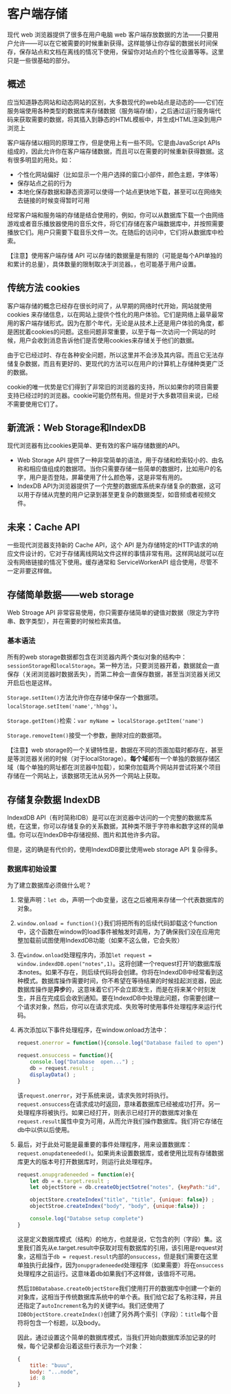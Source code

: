 # 客户端存储

现代 web 浏览器提供了很多在用户电脑 web 客户端存放数据的方法——只要用户允许——可以在它被需要的时候重新获得。这样能够让你存留的数据长时间保存，保存站点和文档在离线的情况下使用，保留你对站点的个性化设置等等。这里只是一些很基础的部分。

## 概述

应当知道静态网站和动态网站的区别，大多数现代的web站点是动态的——它们在服务端使用各种类型的数据库来存储数据（服务端存储），之后通过运行服务端代码来获取需要的数据，将其插入到静态的HTML模板中，并生成HTML渲染到用户浏览上

客户端存储以相同的原理工作，但是使用上有一些不同。它是由JavaScript APIs组成的，因此允许你在客户端存储数据，而且可以在需要的时候重新获得数据。这有很多明显的用处。如：

- 个性化网站偏好（比如显示一个用户选择的窗口小部件，颜色主题，字体等）
- 保存站点之前的行为
- 本地化保存数据和静态资源可以使得一个站点更快地下载，甚至可以在网络失去链接的时候变得暂时可用

经常客户端和服务端的存储是结合使用的，例如，你可以从数据库下载一个由网络游戏或者音乐播放器使用的音乐文件，将它们存储在客户端数据库中，并按照需要播放它们。用户只需要下载音乐文件一次。在随后的访问中，它们将从数据库中检索。

【注意】使用客户端存储 API 可以存储的数据量是有限的（可能是每个API单独的和累计的总量），具体数量的限制取决于浏览器。，也可能基于用户设置。

## 传统方法 cookies

客户端存储的概念已经存在很长时间了，从早期的网络时代开始，网站就使用 cookies 来存储信息，以在网站上提供个性化的用户体验。它们是网络上最早最常用的客户端存储形式。因为在那个年代，无论是从技术上还是用户体验的角度，都是困扰着cookies的问题。这些问题非常重要，以至于每一次访问一个网站的时候，用户会收到消息告诉他们是否使用cookies来存储关于他们的数据。

由于它已经过时、存在各种安全问题，所以这里并不会涉及其内容。而且它无法存储复杂数据，而且有更好的、更现代的方法可以在用户的计算机上存储种类更广泛的数据。

cookie的唯一优势是它们得到了非常旧的浏览器的支持，所以如果你的项目需要支持已经过时的浏览器。cookie可能仍然有用。但是对于大多数项目来说，已经不需要使用它们了。

## 新流派：Web Storage和IndexDB

现代浏览器有比cookies更简单、更有效的客户端存储数据的API。

- Web Storage API 提供了一种非常简单的语法，用于存储和检索较小的、由名称和相应值组成的数据项。当你只需要存储一些简单的数据时，比如用户的名字，用户是否登陆，屏幕使用了什么颜色等，这是非常有用的。
- IndexDB API为浏览器提供了一个完整的数据库系统来存储复杂的数据，这可以用于存储从完整的用户记录到甚至更复杂的数据类型，如音频或者视频文件。

## 未来：Cache API

一些现代浏览器支持新的 Cache API，这个 API 是为存储特定的HTTP请求的响应文件设计的，它对于存储离线网站文件这样的事情非常有用。这样网站就可以在没有网络链接的情况下使用。缓存通常和 ServiceWorkerAPI 组合使用，尽管不一定非要这样做。

## 存储简单数据——web storage

Web Stroage API 非常容易使用，你只需要存储简单的键值对数据（限定为字符串、数字类型），并在需要的时候检索其值。

### 基本语法

所有的web storage数据都包含在浏览器内两个类似对象的结构中：`sessionStorage`和`localStorage`。第一种方法，只要浏览器开着，数据就会一直保存（关闭浏览器时数据丢失），而第二种会一直保存数据，甚至当浏览器关闭又开启后也是这样。

`Storage.setItem()`方法允许你在存储中保存一个数据项。`localStorage.setItem('name','hhgg')`。

`Storage.getItem()`检索：`var myName = localStorage.getItem('name')`

`Storage.removeItem()`接受一个参数，删除对应的数据项。

【注意】web storage的一个关键特性是，数据在不同的页面加载时都存在，甚至是等浏览器关闭的时候（对于localStorage）。**每个域**都有一个单独的数据存储区域（每个单独的网址都在浏览器中加载），如果你加载两个网站并尝试将某个项目存储在一个网站上，该数据项无法从另外一个网站上获取。

## 存储复杂数据 IndexDB

IndexdDB API（有时简称IDB）是可以在浏览器中访问的一个完整的数据库系统，在这里，你可以存储复杂的关系数据，其种类不限于字符串和数字这样的简单值。你可以在IndexDB中存储视频、图片和其他许多内容。

但是，这的确是有代价的，使用IndexdDB要比使用web storage API 复杂得多。

### 数据库初始设置

为了建立数据库必须做什么呢？

1. 常量声明：`let db`，声明一个db变量，这在之后被用来存储一个代表数据库的对象。
2. `window.onload = function(){}`我们将把所有的后续代码卸载这个function中，这个函数在window的load事件被触发时调用，为了确保我们没在应用完整加载前试图使用IndexdDB功能（如果不这么做，它会失败）
3. 在`window.onload`处理程序内，添加`let request = window.indexdDB.open("notes",1)`。这将创建一个request打开1的数据库版本notes。如果不存在，则后续代码将会创建。你将在IndexdDB中经常看到这种模式。数据库操作需要时间，你不希望在等待结果的时候挂起浏览器，因此数据库操作是**异步**的，这意味着它们不会立即发生，而是在将来某个时刻发生，并且在完成后会收到通知。要在IndexdDB中处理此问题，你需要创建一个请求对象，然后，你可以在请求完成、失败等时使用事件处理程序来运行代码。
4. 再次添加以下事件处理程序，在window.onload方法中：
    ```js
    request.onerror = function(){console.log("Database failed to open");} ;

    request.onsuccess = function(){
        console.log("Database  open...") ;
        db = request.result ;
        displayData() ;
    }
    ```

    该`request.onerror`，对于系统来说，请求失败时将执行。`request.onsuccess`在请求成功时返回，意味着数据库已经被成功打开。另一处理程序将被执行。如果已经打开，则表示已经打开的数据库对象在`request.result`属性中变为可用，从而允许我们操作数据库。我们将它存储在db中以供以后使用。

5. 最后，对于此处可能是最重要的事件处理程序，用来设置数据库：`request.onupdateneeded()`。如果尚未设置数据库，或者使用比现有存储数据库更大的版本号打开数据库时，则运行此处理程序。

    ```js
    request.onupgradeneeded = function(e){
        let db = e.target.result ;
        let objectStore = db.createObjectSotre("notes", {keyPath:"id", autoIncrement:true}) ;

        objectStore.createIndex("title", "title", {unique: false}) ;
        objectStroe.createIndex("body", "body", {unique:false}) ;

        console.log("Databse setup complete")
    }
    ```

    这是定义数据库模式（结构）的地方，也就是说，它包含的列（字段）集。这里我们首先从e.target.result中获取对现有数据库的引用，该引用是request对象，这相当于`db = request.result`内部的`onsuccess`，但是我们需要在这里单独执行此操作，因为`onupgradeneeded`处理程序（如果需要）将在`onsuccess`处理程序之前运行。这意味着db如果我们不这样做，该值将不可用。

    然后`IDBDatabase.createObjectStore`我们使用打开的数据库中创建一个新的对象库，这相当于传统数据库系统中的单个表。我们给它起了名称注释，并且还指定了`autoIncrement`名为的关键字id。我们还使用了`IDBObjectStore.createIndex()`创建了另外两个索引（字段）：`title`每个音符将包含一个标题，以及body。

    因此，通过设置这个简单的数据库模式，当我们开始向数据库添加记录的时候，每个记录都会沿着这些行表示为一个对象：

    ```js
    {
        title: "buuu",
        body: "...node",
        id: 8
    }
    ```